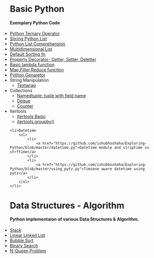 <ul>
    <h1> Basic Python</h1>
    <h4>Exemplary Python Code</h4>
    <li>
        <a href="https://github.com/ishubhoshaha/Exploring-Python/blob/master/ternary_operator.py">Python Ternary Operator</a>
    </li>
    <li>
        <a href="https://github.com/ishubhoshaha/Exploring-Python/blob/master/List_Slicing.py">Slicing Python List</a>
    </li>
    <li>
        <a href="https://github.com/ishubhoshaha/Exploring-Python/blob/master/List_Comprehension.py">Python List Comprehension</a>
    </li>
    <li>
        <a href="https://github.com/ishubhoshaha/Exploring-Python/blob/master/multidimensional_list.py">Multidimensional List</a>
    </li>
    <li>
        <a href="https://github.com/ishubhoshaha/Exploring-Python/blob/master/Sorting_List.py">Default Sorting fn</a>
    </li>
    <li>
        <a href="https://github.com/ishubhoshaha/Exploring-Python/blob/master/Property_Decorator.py">Property Decorator- Getter, Setter, Deletter</a>
    </li>
    <li>
        <a href="https://github.com/ishubhoshaha/Exploring-Python/blob/master/lambda_fn.py">Basic lambda function</a>
    </li>
    <li>
        <a href="https://github.com/ishubhoshaha/Exploring-Python/blob/master/map_filter_reduce.py">Map,Filter,Reduce function</a>
    </li>
    <li>
        <a href="https://github.com/ishubhoshaha/Exploring-Python/blob/master/generator.py">Python Genaretor</a>
    </li>
    <li>String Manipulation
        <ul>
            <li>
                <a href="https://github.com/ishubhoshaha/Exploring-Python/blob/master/textwrap.py">Textwrap</a>
            </li>
        </ul>
    </li>
    <li>Collections
        <ul>
            <li>
                <a href="https://github.com/ishubhoshaha/Exploring-Python/blob/master/namedtuple.py">Namedtuple: tuple with field name</a>
            </li>
            <li>
                <a href="https://github.com/ishubhoshaha/Exploring-Python/blob/master/deque.py">Deque</a>
            </li>
            <li>
                <a href="https://github.com/ishubhoshaha/Exploring-Python/blob/master/counter.py">Counter</a>
            </li>
        </ul>
    </li>
    <li>Itertools
        <ul>
            <li>
                <a href="https://github.com/ishubhoshaha/Exploring-Python/blob/master/itertools_basic_fn.py">Itertools Basic</a>
            </li>
            <li>
                <a href="#">itertools.groupby()</a>
            </li>
        </ul>
    </li>

    <li>Datetime
        <ul>
            <li>
                <a href="https://github.com/ishubhoshaha/Exploring-Python/blob/master/datetime.py">Datetime module and striptime vs strftime</a>
            </li>
            <li>
                <a href="https://github.com/ishubhoshaha/Exploring-Python/blob/master/using_pytz.py">Timzone aware datetime using pytz</a>
            </li>
        </ul>
    </li>


</ul>
<ul>
    <h1> Data Structures - Algorithm</h1>
    <h4>Python implementaion of various Data Structures & Algorithm.</h4>
    <li>
        <a href="https://github.com/shubhodotcse/Exploring-Python/blob/master/stack.py">Stack</a>
    </li>
    <li>
        <a href="https://github.com/shubhodotcse/Exploring-Python/blob/master/linkedlist.py">Linear Linked List</a>
    </li>
    <li>
        <a href="https://github.com/shubhodotcse/Data-Structures-Algorithm-in-Python/blob/master/bubblesort.py">Bubble Sort</a>
    </li>
    <li>
        <a href="https://github.com/shubhodotcse/Exploring-Python/blob/master/Binary%20Search.py">Binary Search</a>
    </li>
    <li>
        <a href="https://github.com/shubhodotcse/Exploring-Python/blob/master/nqueen.py">N-Queen Problem</a>
    </li>
</ul>
